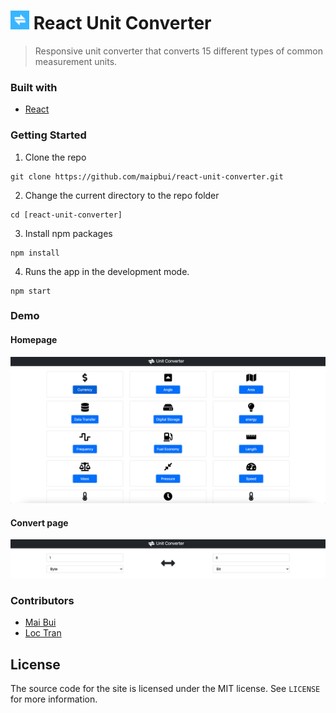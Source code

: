 <h1><img src="https://github.com/maipbui/react-unit-converter/blob/main/public/favicon.ico" width="30" height="30"/> React Unit Converter</h1>

> Responsive unit converter that converts 15 different types of common measurement units.

### Built with
- [React](https://github.com/facebook/react)

### Getting Started
1. Clone the repo
```shell
git clone https://github.com/maipbui/react-unit-converter.git
```
2.  Change the current directory to the repo folder
```shell 
cd [react-unit-converter]
```
3. Install npm packages
```shell
npm install
```
4. Runs the app in the development mode.
```shell
npm start
```

### Demo
#### Homepage
<img src="https://github.com/maipbui/react-unit-converter/blob/main/demo1.png"/>

#### Convert page
<img src="https://github.com/maipbui/react-unit-converter/blob/main/demo2.png"/>

### Contributors
- [Mai Bui](https://github.com/maipbui)
- [Loc Tran](https://github.com/loctran15)

## License
The source code for the site is licensed under the MIT license. See `LICENSE` for more information.
